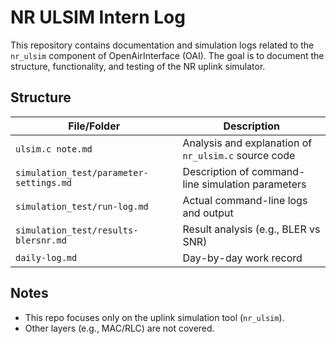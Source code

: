 # NR ULSIM Intern Log

This repository contains documentation and simulation logs related to the `nr_ulsim` component of OpenAirInterface (OAI). The goal is to document the structure, functionality, and testing of the NR uplink simulator.

## Structure

| File/Folder | Description |
|-------------|-------------|
| `ulsim.c note.md` | Analysis and explanation of `nr_ulsim.c` source code |
| `simulation_test/parameter-settings.md` | Description of command-line simulation parameters |
| `simulation_test/run-log.md` | Actual command-line logs and output |
| `simulation_test/results-blersnr.md` | Result analysis (e.g., BLER vs SNR) |
| `daily-log.md` | Day-by-day work record |

## Notes

- This repo focuses only on the uplink simulation tool (`nr_ulsim`).
- Other layers (e.g., MAC/RLC) are not covered.
